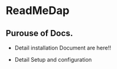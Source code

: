 # ReadMeDap

## Purouse of Docs.

 * Detail installation Document are here!!



 * Detail Setup and configuration   
